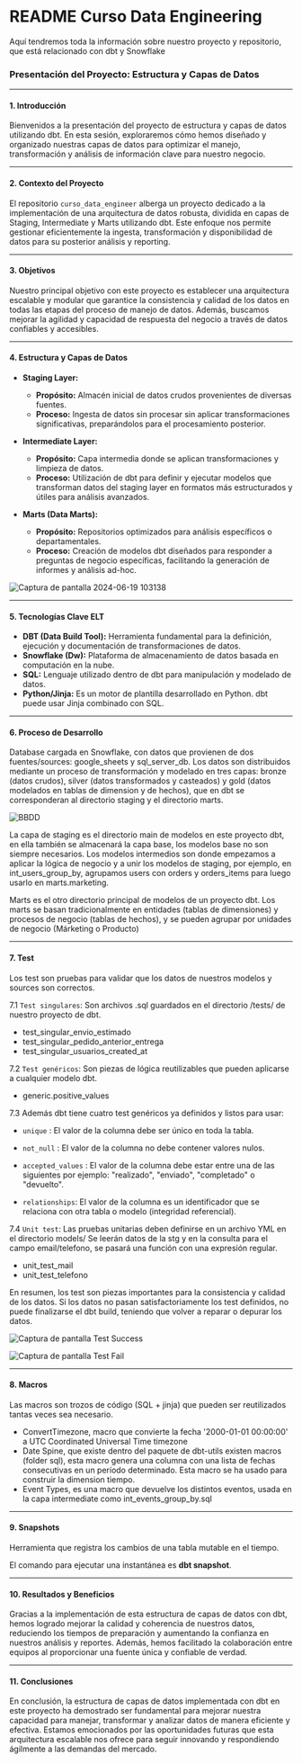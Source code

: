 # README Curso Data Engineering
Aquí tendremos toda la información sobre nuestro proyecto y repositorio, que está relacionado con dbt y Snowflake

### Presentación del Proyecto: Estructura y Capas de Datos

---

#### 1. Introducción

Bienvenidos a la presentación del proyecto de estructura y capas de datos utilizando dbt. En esta sesión, exploraremos cómo hemos diseñado y organizado nuestras capas de datos para optimizar el manejo, transformación y análisis de información clave para nuestro negocio.

---

#### 2. Contexto del Proyecto

El repositorio `curso_data_engineer` alberga un proyecto dedicado a la implementación de una arquitectura de datos robusta, dividida en capas de Staging, Intermediate y Marts utilizando dbt. Este enfoque nos permite gestionar eficientemente la ingesta, transformación y disponibilidad de datos para su posterior análisis y reporting.

---

#### 3. Objetivos

Nuestro principal objetivo con este proyecto es establecer una arquitectura escalable y modular que garantice la consistencia y calidad de los datos en todas las etapas del proceso de manejo de datos. Además, buscamos mejorar la agilidad y capacidad de respuesta del negocio a través de datos confiables y accesibles.

---

#### 4. Estructura y Capas de Datos

- **Staging Layer:**
  - **Propósito:** Almacén inicial de datos crudos provenientes de diversas fuentes.
  - **Proceso:** Ingesta de datos sin procesar sin aplicar transformaciones significativas, preparándolos para el procesamiento posterior.
  
- **Intermediate Layer:**
  - **Propósito:** Capa intermedia donde se aplican transformaciones y limpieza de datos.
  - **Proceso:** Utilización de dbt para definir y ejecutar modelos que transforman datos del staging layer en formatos más estructurados y útiles para análisis avanzados.
  
- **Marts (Data Marts):**
  - **Propósito:** Repositorios optimizados para análisis específicos o departamentales.
  - **Proceso:** Creación de modelos dbt diseñados para responder a preguntas de negocio específicas, facilitando la generación de informes y análisis ad-hoc.

![Captura de pantalla 2024-06-19 103138](https://github.com/cristinamls/curso_data_engineer/assets/170645478/676c2e9d-e2c9-4e4d-9b4e-57ecc031f2f0)

---

#### 5. Tecnologías Clave ELT

- **DBT (Data Build Tool):** Herramienta fundamental para la definición, ejecución y documentación de transformaciones de datos.
- **Snowflake (Dw):** Plataforma de almacenamiento de datos basada en computación en la nube.
- **SQL:** Lenguaje utilizado dentro de dbt para manipulación y modelado de datos.
- **Python/Jinja:** Es un motor de plantilla desarrollado en Python. dbt puede usar Jinja combinado con SQL.

---

#### 6. Proceso de Desarrollo

Database cargada en Snowflake, con datos que provienen de dos fuentes/sources: google_sheets y sql_server_db. 
Los datos son distribuidos mediante un proceso de transformación y modelado en tres capas: bronze (datos crudos), silver (datos transformados y casteados) y gold (datos modelados en tablas de dimension y de hechos), que en dbt se corresponderan al directorio staging y el directorio marts. 

![BBDD](https://github.com/cristinamls/curso_data_engineer/assets/170645478/caf0ba6c-db70-4732-8fa8-62beb36c4931)

La capa de staging es el directorio main de modelos en este proyecto dbt, en ella también se almacenará la capa base, los modelos base no son siempre necesarios.
Los modelos intermedios son donde empezamos a aplicar la lógica de negocio y a unir los modelos de staging, por ejemplo, en int_users_group_by, agrupamos users con orders y orders_items para luego usarlo en marts.marketing.
 
Marts es el otro directorio principal de modelos de un proyecto dbt. Los marts se basan tradicionalmente en entidades (tablas de dimensiones) y procesos de negocio (tablas de hechos), y se pueden agrupar por unidades de negocio (Márketing o Producto)

---

#### 7. Test
Los test son pruebas para validar que los datos de nuestros modelos y sources son correctos.

7.1 `Test singulares`: Son archivos .sql guardados en el directorio /tests/ de nuestro proyecto de dbt.

- test_singular_envio_estimado
- test_singular_pedido_anterior_entrega
- test_singular_usuarios_created_at

7.2 `Test genéricos`: Son piezas de lógica reutilizables que pueden aplicarse a cualquier modelo dbt. 

- generic.positive_values

7.3 Además dbt tiene cuatro test genéricos ya definidos y listos para usar: 

- `unique` : El valor de la columna debe ser único en toda la tabla.

- `not_null` : El valor de la columna no debe contener valores nulos.

- `accepted_values` : El valor de la columna debe estar entre una de las siguientes por ejemplo: "realizado", "enviado", "completado" o "devuelto".

- `relationships`: El valor de la columna es un identificador que se relaciona con otra tabla o modelo (integridad referencial).
 

7.4 `Unit test`: Las pruebas unitarias deben definirse en un archivo YML en el directorio models/ Se leerán datos de la stg y en la consulta para el campo email/telefono, se pasará una función con una expresión regular.
- unit_test_mail
- unit_test_telefono

En resumen, los test son piezas importantes para la consistencia y calidad de los datos. Si los datos no pasan satisfactoriamente los test definidos, no puede finalizarse el dbt build, teniendo que volver a reparar o depurar los datos.

![Captura de pantalla Test Success](https://github.com/cristinamls/curso_data_engineer/assets/170645478/013116d9-b559-4304-9e01-93281c432aa6)

![Captura de pantalla Test Fail](https://github.com/cristinamls/curso_data_engineer/assets/170645478/5440ba3c-f40f-479f-b225-ecb3c904d061)

---

#### 8. Macros
Las macros son trozos de código (SQL + jinja) que pueden ser reutilizados tantas veces sea necesario.

- ConvertTimezone, macro que convierte la fecha '2000-01-01 00:00:00' a UTC Coordinated Universal Time timezone
- Date Spine, que existe dentro del paquete de dbt-utils existen macros (folder sql), esta macro genera una columna con una lista de fechas consecutivas en un período determinado. Esta macro se ha usado para construir la dimension tiempo.
- Event Types, es una macro que devuelve los distintos eventos, usada en la capa intermediate como int_events_group_by.sql

---

#### 9. Snapshots

Herramienta que registra los cambios de una tabla mutable en el tiempo.

El comando para ejecutar una instantánea es **dbt snapshot**.



---

#### 10. Resultados y Beneficios

Gracias a la implementación de esta estructura de capas de datos con dbt, hemos logrado mejorar la calidad y coherencia de nuestros datos, reduciendo los tiempos de preparación y aumentando la confianza en nuestros análisis y reportes. Además, hemos facilitado la colaboración entre equipos al proporcionar una fuente única y confiable de verdad.

---

#### 11. Conclusiones

En conclusión, la estructura de capas de datos implementada con dbt en este proyecto ha demostrado ser fundamental para mejorar nuestra capacidad para manejar, transformar y analizar datos de manera eficiente y efectiva. Estamos emocionados por las oportunidades futuras que esta arquitectura escalable nos ofrece para seguir innovando y respondiendo ágilmente a las demandas del mercado.


